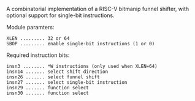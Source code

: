 A combinatorial implementation of a RISC-V bitmanip funnel shifter, with optional
support for single-bit instructions.

Module paramters:

    XLEN ......... 32 or 64
    SBOP ......... enable single-bit instructions (1 or 0)

Required instruction bits:

    insn3 ........ *W instructions (only used when XLEN=64)
    insn14 ....... select shift direction
    insn26 ....... select funnel shift
    insn27 ....... select single-bit instruction
    insn29 ....... function select
    insn30 ....... function select
